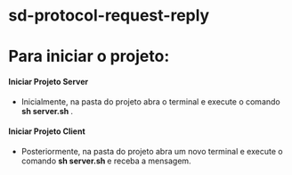 # sd-protocol-request-reply

# Para iniciar o projeto:


<h4>Iniciar Projeto Server</h4>

* Inicialmente, na pasta do projeto abra o terminal e execute o comando <b> sh server.sh </b>.

<h4>Iniciar Projeto Client</h4>

* Posteriormente, na pasta do projeto abra um novo terminal e execute o comando <b> sh server.sh </b> e receba a mensagem.
